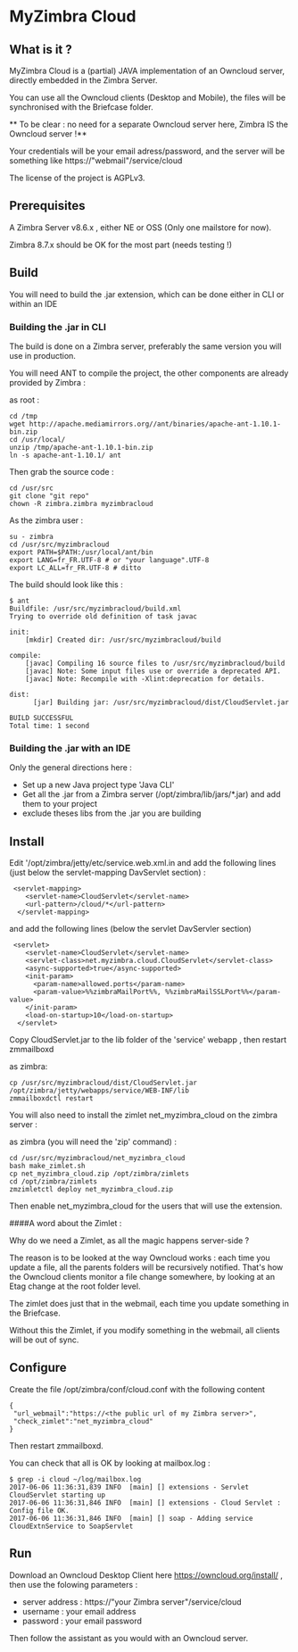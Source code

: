 # MyZimbra Cloud

## What is it ?

MyZimbra Cloud is a (partial) JAVA implementation of an Owncloud server, directly embedded in the Zimbra Server.

You can use all the Owncloud clients (Desktop and Mobile), the files will be synchronised with the Briefcase folder.

** To be clear : no need for a separate Owncloud server here, Zimbra IS the Owncloud server !**

Your credentials will be your email adress/password, and the server will be something like
https://"webmail"/service/cloud

The license of the project is AGPLv3.

## Prerequisites

A Zimbra Server v8.6.x , either NE or OSS (Only one mailstore for now).

Zimbra 8.7.x should be OK for the most part (needs testing !)

## Build

You will need to build the .jar extension, which can be done either in CLI or within an IDE

### Building the .jar in CLI

The build is done on a Zimbra server, preferably the same version you will use in production.

You will need ANT to compile the project, the other components are already provided by Zimbra :

as root :

```
cd /tmp
wget http://apache.mediamirrors.org//ant/binaries/apache-ant-1.10.1-bin.zip
cd /usr/local/
unzip /tmp/apache-ant-1.10.1-bin.zip
ln -s apache-ant-1.10.1/ ant
```

Then grab the source code :

```
cd /usr/src
git clone "git repo"
chown -R zimbra.zimbra myzimbracloud
```

As the zimbra user :

```
su - zimbra
cd /usr/src/myzimbracloud
export PATH=$PATH:/usr/local/ant/bin
export LANG=fr_FR.UTF-8 # or "your language".UTF-8
export LC_ALL=fr_FR.UTF-8 # ditto
```

The build should look like this :

```
$ ant
Buildfile: /usr/src/myzimbracloud/build.xml
Trying to override old definition of task javac

init:
    [mkdir] Created dir: /usr/src/myzimbracloud/build

compile:
    [javac] Compiling 16 source files to /usr/src/myzimbracloud/build
    [javac] Note: Some input files use or override a deprecated API.
    [javac] Note: Recompile with -Xlint:deprecation for details.

dist:
      [jar] Building jar: /usr/src/myzimbracloud/dist/CloudServlet.jar

BUILD SUCCESSFUL
Total time: 1 second
```

### Building the .jar with an IDE

Only the general directions here :

  * Set up a new Java project type 'Java CLI'
  * Get all the .jar from a Zimbra server (/opt/zimbra/lib/jars/*.jar) and add them to your project
  * exclude theses libs from the .jar you are building

## Install



Edit '/opt/zimbra/jetty/etc/service.web.xml.in and add the following lines (just below the servlet-mapping DavServlet section) :

```
 <servlet-mapping>
    <servlet-name>CloudServlet</servlet-name>
    <url-pattern>/cloud/*</url-pattern>
  </servlet-mapping>
```

and add the following lines (below the servlet DavServler section)

```
 <servlet>
    <servlet-name>CloudServlet</servlet-name>
    <servlet-class>net.myzimbra.cloud.CloudServlet</servlet-class>
    <async-supported>true</async-supported>
    <init-param>
      <param-name>allowed.ports</param-name>
      <param-value>%%zimbraMailPort%%, %%zimbraMailSSLPort%%</param-value>
    </init-param>
    <load-on-startup>10</load-on-startup>
  </servlet>
```


Copy CloudServlet.jar to the lib folder of the 'service' webapp , then restart zmmailboxd

as zimbra:
```
cp /usr/src/myzimbracloud/dist/CloudServlet.jar /opt/zimbra/jetty/webapps/service/WEB-INF/lib
zmmailboxdctl restart
```

You will also need to install the zimlet net_myzimbra_cloud on the zimbra server :

as zimbra (you will need the 'zip' command) :
```
cd /usr/src/myzimbracloud/net_myzimbra_cloud
bash make_zimlet.sh
cp net_myzimbra_cloud.zip /opt/zimbra/zimlets
cd /opt/zimbra/zimlets
zmzimletctl deploy net_myzimbra_cloud.zip
```

Then enable net_myzimbra_cloud for the users that will use the extension.

####A word about the Zimlet :

Why do we need a Zimlet, as all the magic happens server-side ?

The reason is to be looked at the way Owncloud works : each time you update a file, all
the parents folders will be recursively notified. That's how the Owncloud clients monitor a file change
somewhere, by looking at an Etag change at the root folder level.

The zimlet does just that in the webmail, each time you update something in the Briefcase.

Without this the Zimlet, if you modify something in the webmail, all clients will be out of sync.

## Configure

Create the file /opt/zimbra/conf/cloud.conf with the following content

```
{
 "url_webmail":"https://<the public url of my Zimbra server>",
 "check_zimlet":"net_myzimbra_cloud"
}
```

Then restart zmmailboxd.

You can check that all is OK by looking at mailbox.log :

```
$ grep -i cloud ~/log/mailbox.log
2017-06-06 11:36:31,839 INFO  [main] [] extensions - Servlet CloudServlet starting up
2017-06-06 11:36:31,846 INFO  [main] [] extensions - Cloud Servlet : Config file OK.
2017-06-06 11:36:31,846 INFO  [main] [] soap - Adding service CloudExtnService to SoapServlet
```

## Run

Download an Owncloud Desktop Client here https://owncloud.org/install/ , then use the folowing parameters :

  * server address : https://"your Zimbra server"/service/cloud
  * username : your email address
  * password : your email password
   
Then follow the assistant as you would with an Owncloud server.
